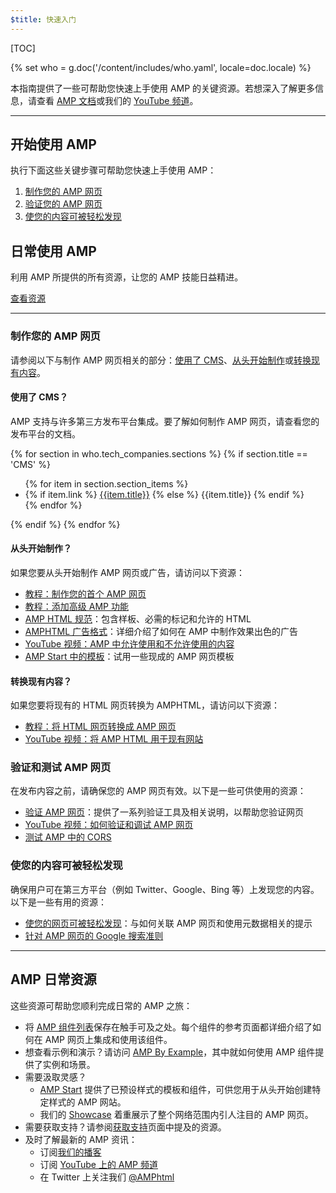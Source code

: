 ```yaml
---
$title: 快速入门
---
```


[TOC]

{% set who = g.doc('/content/includes/who.yaml', locale=doc.locale) %}

本指南提供了一些可帮助您快速上手使用 AMP 的关键资源。若想深入了解更多信息，请查看 [AMP 文档](/zh_cn/docs/)或我们的 [YouTube 频道](https://www.youtube.com/channel/UCXPBsjgKKG2HqsKBhWA4uQw)。

<hr>

## 开始使用 AMP

执行下面这些关键步骤可帮助您快速上手使用 AMP：

1.  [制作您的 AMP 网页](#create-your-amp-pages)
2.  [验证您的 AMP 网页](#validate-and-test-amp-pages)
3.  [使您的内容可被轻松发现](#make-your-content-discoverable)

## 日常使用 AMP

利用 AMP 所提供的所有资源，让您的 AMP 技能日益精进。

<a class="button" href="#amp-day-to-day-resources">查看资源</a>

<hr>

### 制作您的 AMP 网页

请参阅以下与制作 AMP 网页相关的部分：[使用了 CMS](#using-a-cms?)、[从头开始制作](#starting-from-scratch?)或[转换现有内容](#converting-existing-content?)。

#### 使用了 CMS？

AMP 支持与许多第三方发布平台集成。要了解如何制作 AMP 网页，请查看您的发布平台的文档。

<div>
  {% for section in who.tech_companies.sections %}
    {% if section.title == 'CMS' %}
      <ul>
        {% for item in section.section_items %}
          <li class="item">
            {% if item.link %}
              <a href="{{item.link}}">{{item.title}}</a>
            {% else %}
              {{item.title}}
            {% endif %}
          </li>
        {% endfor %}
        </ul>
    {% endif %}
  {% endfor %}
</div>

#### 从头开始制作？

如果您要从头开始制作 AMP 网页或广告，请访问以下资源：

*   [教程：制作您的首个 AMP 网页](/zh_cn/docs/tutorials/create.html)
*   [教程：添加高级 AMP 功能](/zh_cn/docs/tutorials/add_advanced.html)
*   [AMP HTML 规范](/zh_cn/docs/reference/spec.html#the-amp-html-format)：包含样板、必需的标记和允许的 HTML
*   [AMPHTML 广告格式](https://github.com/ampproject/amphtml/blob/master/extensions/amp-a4a/amp-a4a-format.md)：详细介绍了如何在 AMP 中制作效果出色的广告
*   [YouTube 视频：AMP 中允许使用和不允许使用的内容](https://youtu.be/Gv8A4CktajQ)
*   [AMP Start 中的模板](https://www.ampstart.com/)：试用一些现成的 AMP 网页模板

#### 转换现有内容？

如果您要将现有的 HTML 网页转换为 AMPHTML，请访问以下资源：

*   [教程：将 HTML 网页转换成 AMP 网页](/zh_cn/docs/tutorials/converting.html)
*   [YouTube 视频：将 AMP HTML 用于现有网站](https://youtu.be/OO9oKhs80aI)

### 验证和测试 AMP 网页

在发布内容之前，请确保您的 AMP 网页有效。以下是一些可供使用的资源：

*   [验证 AMP 网页](/zh_cn/docs/guides/validate.html)：提供了一系列验证工具及相关说明，以帮助您验证网页
*   [YouTube 视频：如何验证和调试 AMP 网页](https://www.youtube.com/watch?v=npum8JsITQE&t=13s)
*   [测试 AMP 中的 CORS](/zh_cn/docs/guides/amp-cors-requests.html#testing-cors-in-amp)

### 使您的内容可被轻松发现

确保用户可在第三方平台（例如 Twitter、Google、Bing 等）上发现您的内容。以下是一些有用的资源：

*   [使您的网页可被轻松发现](/zh_cn/docs/guides/discovery.html)：与如何关联 AMP 网页和使用元数据相关的提示
*   [针对 AMP 网页的 Google 搜索准则](https://support.google.com/webmasters/answer/6340290)

<hr>

## AMP 日常资源

这些资源可帮助您顺利完成日常的 AMP 之旅：

*   将 [AMP 组件列表](/zh_cn/docs/reference/components.html)保存在触手可及之处。每个组件的参考页面都详细介绍了如何在 AMP 网页上集成和使用该组件。
*   想查看示例和演示？请访问 [AMP By Example](https://ampbyexample.com/)，其中就如何使用 AMP 组件提供了实例和场景。
*   需要汲取灵感？
    *   [AMP Start](https://www.ampstart.com/) 提供了已预设样式的模板和组件，可供您用于从头开始创建特定样式的 AMP 网站。
    *   我们的 [Showcase](/zh_cn/learn/showcases/) 着重展示了整个网络范围内引人注目的 AMP 网页。
*   需要获取支持？请参阅[获取支持](/zh_cn/support/developer/get_support.html)页面中提及的资源。
*   及时了解最新的 AMP 资讯：
    *   订阅[我们的播客](https://amphtml.wordpress.com/)
    *   订阅 [YouTube 上的 AMP 频道](https://www.youtube.com/channel/UCXPBsjgKKG2HqsKBhWA4uQw)
    *   在 Twitter 上关注我们 [@AMPhtml](https://twitter.com/amphtml)
 
